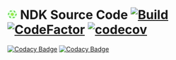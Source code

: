 [logo_source]: https://www.tinygraphs.com/labs/isogrids/hexa16/igor?theme=frogideas&numcolors=4&size=48&fmt=svg
[logo22]:      ./logo/logo22.png
[home_org]:    https://github.com/nd-toolkit
[ts_badge]:    https://travis-ci.com/nd-toolkit/source-code.svg?branch=master
[ts_home]:     https://travis-ci.com/nd-toolkit/source-code
[cf_badge]:    https://www.codefactor.io/repository/github/nd-toolkit/source-code/badge
[cf_home]:     https://www.codefactor.io/repository/github/nd-toolkit/source-code
[ccov_badge]:  https://codecov.io/gh/nd-toolkit/source-code/branch/master/graph/badge.svg
[ccov_home]:   https://codecov.io/gh/nd-toolkit/source-code

# [![LOGO][logo22]][home_org] NDK Source Code [![Build][ts_badge]][ts_home] [![CodeFactor][cf_badge]][cf_home] [![codecov][ccov_badge]][ccov_home]

[![Codacy Badge](https://api.codacy.com/project/badge/Grade/1721e518be7244ecb10f1558ae973c93)](https://app.codacy.com/app/nd-toolkit/source-code)
[![Codacy Badge](https://api.codacy.com/project/badge/Coverage/1721e518be7244ecb10f1558ae973c93)](https://app.codacy.com/app/nd-toolkit/source-code)
